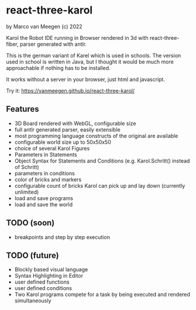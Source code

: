 # react-three-karol

by Marco van Meegen (c) 2022

Karol the Robot IDE running in Browser rendered in 3d with react-three-fiber, parser generated with antlr.

This is the german variant of Karel which is used in schools. The version used in school is written in Java, but I
thought it would be much more approachable if nothing has to be installed.

It works without a server in your browser, just html and javascript.

Try it: https://vanmeegen.github.io/react-three-karol/

## Features

- 3D Board rendered with WebGL, configurable size
- full antlr generated parser, easily extensible
- most programming language constructs of the original are available
- configurable world size up to 50x50x50
- choice of several Karol Figures
- Parameters in Statements
- Object Syntax for Statements and Conditions (e.g. Karol.Schritt() instead of Schritt)
- parameters in conditions
- color of bricks and markers
- configurable count of bricks Karol can pick up and lay down (currently unlimited)
- load and save programs
- load and save the world

## TODO (soon)
- breakpoints and step by step execution

## TODO (future)
- Blockly based visual language
- Syntax Highlighting in Editor
- user defined functions
- user defined conditions
- Two Karol programs compete for a task by being executed and rendered simultaneously
